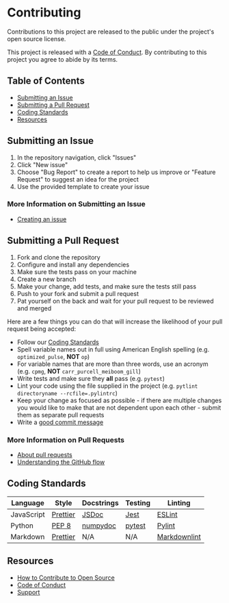 # Contributing

Contributions to this project are released to the public under the project's
open source license.

This project is released with a [Code of Conduct](CODE_OF_CONDUCT.md).
By contributing to this project you agree to abide by its terms.

## Table of Contents

- [Submitting an Issue](#submitting-an-issue)
- [Submitting a Pull Request](#submitting-a-pull-request)
- [Coding Standards](#coding-standards)
- [Resources](#resources)

## Submitting an Issue

1. In the repository navigation, click "Issues"
1. Click "New issue"
1. Choose "Bug Report" to create a report to help us improve or
   "Feature Request" to suggest an idea for the project
1. Use the provided template to create your issue

### More Information on Submitting an Issue

- [Creating an issue](https://help.github.com/en/articles/creating-an-issue)

## Submitting a Pull Request

1. Fork and clone the repository
1. Configure and install any dependencies
1. Make sure the tests pass on your machine
1. Create a new branch
1. Make your change, add tests, and make sure the tests still pass
1. Push to your fork and submit a pull request
1. Pat yourself on the back and wait for your pull request to be reviewed and
   merged

Here are a few things you can do that will increase the likelihood of your pull
request being accepted:

- Follow our [Coding Standards](#coding-standards)
- Spell variable names out in full using American English spelling
  (e.g. `optimized_pulse`, **NOT** `op`)
- For variable names that are more than three words, use an acronym
  (e.g. `cpmg`, **NOT** `carr_purcell_meiboom_gill`)
- Write tests and make sure they **all** pass (e.g. `pytest`)
- Lint your code using the file supplied in the project
  (e.g. `pytlint directoryname --rcfile=.pylintrc`)
- Keep your change as focused as possible - if there are multiple changes you
  would
  like to make that are not dependent upon each other - submit them as separate
  pull requests
- Write a [good commit message](http://tbaggery.com/2008/04/19/a-note-about-git-commit-messages.html)

### More Information on Pull Requests

- [About pull requests](https://help.github.com/en/articles/about-pull-requests)
- [Understanding the GitHub flow](https://guides.github.com/introduction/flow/)

## Coding Standards

| Language   | Style                                              | Docstrings                                                        | Testing                       | Linting                                                       |
| ---------- | -------------------------------------------------- | ----------------------------------------------------------------- | ----------------------------- | ------------------------------------------------------------- |
| JavaScript | [Prettier](https://prettier.io/)                   | [JSDoc](http://usejsdoc.org/)                                     | [Jest](https://jestjs.io/)    | [ESLint](https://eslint.org/)                                 |
| Python     | [PEP 8](https://www.python.org/dev/peps/pep-0008/) | [numpydoc](https://numpydoc.readthedocs.io/en/latest/format.html) | [pytest](https://pytest.org/) | [Pylint](https://www.pylint.org/)                             |
| Markdown   | [Prettier](https://prettier.io/)                   | N/A                                                               | N/A                           | [Markdownlint](https://github.com/markdownlint/markdownlint/) |

## Resources

- [How to Contribute to Open Source](https://opensource.guide/how-to-contribute/)
- [Code of Conduct](CODE_OF_CONDUCT.md)
- [Support](SUPPORT.md)
